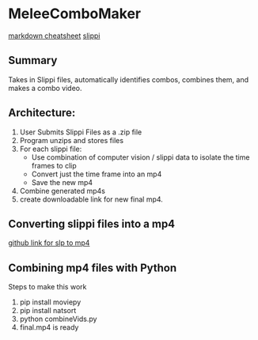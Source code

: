 # MeleeComboMaker

[markdown cheatsheet](https://guides.github.com/pdfs/markdown-cheatsheet-online.pdf)
[slippi](https://slippi.gg/)

## Summary

Takes in Slippi files, automatically identifies combos, combines them, and makes a combo video.

## Architecture:

1. User Submits Slippi Files as a .zip file
2. Program unzips and stores files
3. For each slippi file:
   - Use combination of computer vision / slippi data to isolate the time frames to clip
   - Convert just the time frame into an mp4
   - Save the new mp4
4. Combine generated mp4s
5. create downloadable link for new final mp4.

## Converting slippi files into a mp4

[github link for slp to mp4](https://github.com/NunoDasNeves/slp-to-mp4?fbclid=IwAR0DRyjkg-HbA0rz7XPooypKh8LIazelM0JUepxtApwIaA8LRNol82ibVRg)

## Combining mp4 files with Python

Steps to make this work

1. pip install moviepy
2. pip install natsort
3. python combineVids.py
4. final.mp4 is ready
